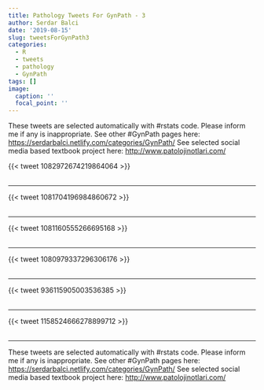 ```yaml
---
title: Pathology Tweets For GynPath - 3
author: Serdar Balci
date: '2019-08-15'
slug: tweetsForGynPath3
categories:
  - R
  - tweets
  - pathology
  - GynPath
tags: []
image:
  caption: ''
  focal_point: ''
---
```



These tweets are selected automatically with #rstats code. Please inform me if any is inappropriate.
See other #GynPath pages here: https://serdarbalci.netlify.com/categories/GynPath/ 
See selected social media based textbook project here: http://www.patolojinotlari.com/

{{< tweet 1082972674219864064 >}}
<br>
<br>
<hr>
{{< tweet 1081704196984860672 >}}
<br>
<br>
<hr>
{{< tweet 1081160555266695168 >}}
<br>
<br>
<hr>
{{< tweet 1080979337296306176 >}}
<br>
<br>
<hr>
{{< tweet 936115905003536385 >}}
<br>
<br>
<hr>
{{< tweet 1158524666278899712 >}}
<br>
<br>
<hr>


These tweets are selected automatically with #rstats code. Please inform me if any is inappropriate.
See other #GynPath pages here: https://serdarbalci.netlify.com/categories/GynPath/ 
See selected social media based textbook project here: http://www.patolojinotlari.com/
